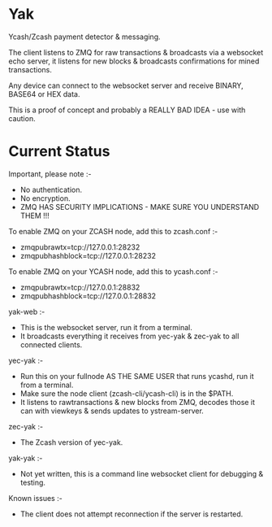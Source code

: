 # Yak
Ycash/Zcash payment detector &amp; messaging.

The client listens to ZMQ for raw transactions & broadcasts via a websocket echo server, it listens for new blocks & broadcasts confirmations for mined transactions.

Any device can connect to the websocket server and receive BINARY, BASE64 or HEX data.

This is a proof of concept and probably a REALLY BAD IDEA - use with caution.

# Current Status

Important, please note :- 
- No authentication.
- No encryption.
- ZMQ HAS SECURITY IMPLICATIONS - MAKE SURE YOU UNDERSTAND THEM !!!

To enable ZMQ on your ZCASH node, add this to zcash.conf :-  
- zmqpubrawtx=tcp://127.0.0.1:28232
- zmqpubhashblock=tcp://127.0.0.1:28232

To enable ZMQ on your YCASH node, add this to ycash.conf :-  
- zmqpubrawtx=tcp://127.0.0.1:28832
- zmqpubhashblock=tcp://127.0.0.1:28832

yak-web :-
- This is the websocket server, run it from a terminal.
- It broadcasts everything it receives from yec-yak & zec-yak to all connected clients.

yec-yak :-
- Run this on your fullnode AS THE SAME USER that runs ycashd, run it from a terminal.
- Make sure the node client (zcash-cli/ycash-cli) is in the $PATH.
- It listens to rawtransactions & new blocks from ZMQ, decodes those it can with viewkeys & sends updates to ystream-server.

zec-yak :-
- The Zcash version of yec-yak.

yak-yak :-
- Not yet written, this is a command line websocket client for debugging & testing.

Known issues :-
- The client does not attempt reconnection if the server is restarted.
